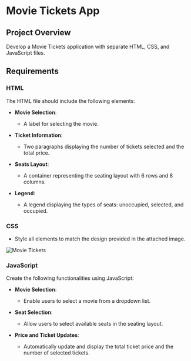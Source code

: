 # Movie Tickets App

## Project Overview
Develop a Movie Tickets application with separate HTML, CSS, and JavaScript files.

## Requirements

### HTML
The HTML file should include the following elements:

- **Movie Selection**:
  - A label for selecting the movie.
  
- **Ticket Information**:
  - Two paragraphs displaying the number of tickets selected and the total price.

- **Seats Layout**:
  - A container representing the seating layout with 6 rows and 8 columns.

- **Legend**:
  - A legend displaying the types of seats: unoccupied, selected, and occupied.

### CSS
- Style all elements to match the design provided in the attached image.

![Movie Tickets](https://github.com/user-attachments/assets/3f032195-20c2-48e6-91ad-e0bbbe02f499)

### JavaScript
Create the following functionalities using JavaScript:

- **Movie Selection**:
  - Enable users to select a movie from a dropdown list.

- **Seat Selection**:
  - Allow users to select available seats in the seating layout.
  
- **Price and Ticket Updates**:
  - Automatically update and display the total ticket price and the number of selected tickets.
